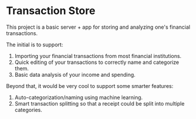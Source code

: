 # Transaction Store

This project is a basic server + app for storing and analyzing one's financial transactions.

The initial is to support:

1. Importing your financial transactions from most financial institutions.
2. Quick editing of your transactions to correctly name and categorize them.
3. Basic data analysis of your income and spending.

Beyond that, it would be very cool to support some smarter features:

1. Auto-categorization/naming using machine learning.
2. Smart transaction splitting so that a receipt could be split into multiple categories.
